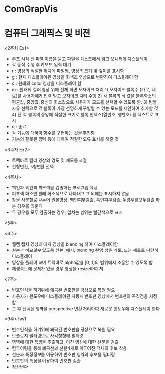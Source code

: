# ComGrapVis
# 컴퓨터 그래픽스 및 비젼

<2주차 Ex1>
- 루프 시작 전 파일 이름을 묻고 파일을 디스크에서 읽고 모니터에 디스플레이
- 각 동작 수행 후 키보드 입력 대기
- r : 영상의 적절한 위치에 파일명, 영상의 크기 및 깊이를 표시함
- g : 현재 디스플레이된 영상을 회색조 영상으로 변환하여 디스플레이 함
- c : 원래의 color 영상을 디스플레이 함
- m : 원래의 컬러 영상 위에 전체 화면 모자이크 처리
      1) 모자이크 블록수 (가로, 세로)를 사용자에게 입력 받고 모자이크 처리 수행
      2) 각 블록의 색 값을 블록화소의 평균값, 중앙값, 중심의 화소값으로 사용자가 모드를 선택할 수 있도록 함.
      3) 팀별 자유 선택으로 각 블록이 가장 선명하게 구별될 수 있는 모드를 제안하여 추가할 것
      4) 단 각 블록의 중앙에 적절한 크기로 블록 인덱스(열번호, 행번호) 를 텍스트로 표시
- q : 종료
- 각 기능에 대하여 함수를 구현하는 것을 추천함
- 기능의 잘못된 입력 등에 대하여 적절한 오류 표시를 해줄 것



<3주차 Ex2>
- 트랙바로 컬러 영상의 명도 및 채도를 조절
- 선형변환, s형변환 선택



<4주차>
- 백인과 흑인의 피부색을 검출하는 프로그램 작성
- 피부색 화소만 원래 화소색으로 나타내고 그 외에는 표시하지 않음
- 창을 사분할로 나누어 원본영상, 백인피부검출, 흑인피부검출, 두경우를모두검출 하는 경우를 띄운다
- 두 경우를 모두 검출하는 경우, 겹치는 범위는 빨간색으로 표시



<5주>



<6주>
- 웹캠 캡처 영상과 에지 영상을 blending 하여 디스플레이함
- 원본과 비교할수 있도록 원본, 에지, blending 된영 상을 가로, 또는 세로로 나란히 디스플레이
- 영상을 플레이 하며 트랙바로 alpha값을 [0, 1]의 범위에서 조절할 수 있도록 함
- 재생속도에 문제가 있을 경우 영상을 resize하여 처


<7주>
- 번호인식을 하기위해 왜곡된 번호판을 정상으로 복원 필요
- 사용자가 윈도우에 디스플레이된 자동차 번호판 영상에서 번호판의 꼭짓점을 지정함
- 그 후 선택된 영역을 perspective 변환 처리하여 새로운 윈도우에 디스플레이 한다


<9주> hw1
- 번호인식을 하기위해 왜곡된 번호판을 정상으로 복원 필요
- 모폴로지 필터링으로 사각형형태 필터링
- 영역에 대한 특징을 추출하고, 이진 영상에 대한 선분을 검출
- 컨투어링을 통해 폐곡선과 선분4개로 이루어진 객체의 후보 찾음
- 선분과 특징정보를 이용하여 번호판 영역의 후보를 필터링
- 번호판의 특징을 이용하여 번호판 검출
- 정상변환

